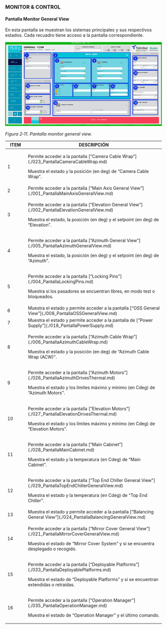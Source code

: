 ### MONITOR & CONTROL

#### Pantalla Monitor General View

En esta pantalla se muestran los sistemas principales y sus respectivos estados. Cada recuadro tiene acceso a la
pantalla correspondiente.

![Pantalla monitor general view](../Resources/media/image018.png)

*Figura 2‑11. Pantalla monitor general view.*

<table>
<colgroup>
<col style="width: 13%" />
<col style="width: 86%" />
</colgroup>
<thead>
<tr class="header">
<th>ITEM</th>
<th>DESCRIPCIÓN</th>
</tr>
</thead>
<tbody>
<tr class="odd">
<td>1</td>
<td><p>Permite acceder a la pantalla [“Camera Cable Wrap”](./023_PantallaCameraCableWrap.md)</p>
<p>Muestra el estado y la posición (en deg) de “Camera Cable Wrap”.</p></td>
</tr>
<tr class="even">
<td>2</td>
<td>Permite acceder a la pantalla [“Main Axis General View”](./001_PantallaMainAxisGeneralView.md)</td>
</tr>
<tr class="odd">
<td>3</td>
<td><p>Permite acceder a la pantalla [“Elevation General View”](./002_PantallaElevationGeneralView.md)</p>
<p>Muestra el estado, la posición (en deg) y el setpoint (en deg) de “Elevation”.</p></td>
</tr>
<tr class="even">
<td>4</td>
<td><p>Permite acceder a la pantalla [“Azimuth General View”](./005_PantallaAzimuthGeneralView.md)</p>
<p>Muestra el estado, la posición (en deg) y el setpoint (en deg) de “Azimuth”.</p></td>
</tr>
<tr class="odd">
<td>5</td>
<td><p>Permite acceder a la pantalla [“Locking Pins”](./004_PantallaLockingPins.md)</p>
<p>Muestra si los pasadores se encuentran libres, en modo test o bloqueados.</p></td>
</tr>
<tr class="even">
<td>6</td>
<td>Muestra el estado y permite acceder a la pantalla [“OSS General View”](./008_PantallaOSSGeneralView.md)</td>
</tr>
<tr class="odd">
<td>7</td>
<td>Muestra el estado y permite acceder a la pantalla de [“Power Supply”](./018_PantallaPowerSupply.md)</td>
</tr>
<tr class="even">
<td>8</td>
<td><p>Permite acceder a la pantalla [“Azimuth Cable Wrap”](./006_PantallaAzimuthCableWrap.md)</p>
<p>Muestra el estado y la posición (en deg) de “Azimuth Cable Wrap (ACW)”.</p></td>
</tr>
<tr class="odd">
<td>9</td>
<td><p>Permite acceder a la pantalla [“Azimuth Motors”](./026_PantallaAzimuthDrivesThermal.md)</p>
<p>Muestra el estado y los límites máximo y mínimo (en Cdeg) de “Azimuth Motors”.</p></td>
</tr>
<tr class="even">
<td>10</td>
<td><p>Permite acceder a la pantalla [“Elevation Motors”](./027_PantallaElevationDrivesThermal.md)</p>
<p>Muestra el estado y los límites máximo y mínimo (en Cdeg) de “Elevation Motors”.</p></td>
</tr>
<tr class="odd">
<td>11</td>
<td><p>Permite acceder a la pantalla [“Main Cabinet”](./028_PantallaMainCabinet.md)</p>
<p>Muestra el estado y la temperatura (en Cdeg) de “Main Cabinet”.</p></td>
</tr>
<tr class="even">
<td>12</td>
<td><p>Permite acceder a la pantalla [“Top End Chiller General View”](./029_PantallaTopEndChillerGeneralView.md)</p>
<p>Muestra el estado y la temperatura (en Cdeg) de “Top End Chiller”.</p></td>
</tr>
<tr class="odd">
<td>13</td>
<td>Muestra el estado y permite acceder a la pantalla [“Balancing General View”](./024_PantallaBalancingGeneralView.md)</td>
</tr>
<tr class="even">
<td>14</td>
<td><p>Permite acceder a la pantalla [“Mirror Cover General View”](./021_PantallaMirrorCoverGeneralView.md)</p>
<p>Muestra el estado de “Mirror Cover System” y si se encuentra desplegado o recogido.</p></td>
</tr>
<tr class="odd">
<td>15</td>
<td><p>Permite acceder a la pantalla [“Deployable Platforms”](./033_PantallaDeployablePlatforms.md)</p>
<p>Muestra el estado de “Deployable Platforms” y si se encuentran extendidas o retraídas.</p></td>
</tr>
<tr class="even">
<td>16</td>
<td><p>Permite acceder a la pantalla [“Operation Manager”](./035_PantallaOperationManager.md)</p>
<p>Muestra el estado de “Operation Manager” y el último comando.</p></td>
</tr>
</tbody>
</table>
